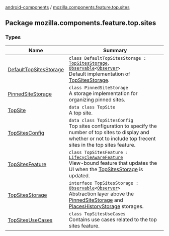 [android-components](../index.md) / [mozilla.components.feature.top.sites](./index.md)

## Package mozilla.components.feature.top.sites

### Types

| Name | Summary |
|---|---|
| [DefaultTopSitesStorage](-default-top-sites-storage/index.md) | `class DefaultTopSitesStorage : `[`TopSitesStorage`](-top-sites-storage/index.md)`, `[`Observable`](../mozilla.components.support.base.observer/-observable/index.md)`<`[`Observer`](-top-sites-storage/-observer/index.md)`>`<br>Default implementation of [TopSitesStorage](-top-sites-storage/index.md). |
| [PinnedSiteStorage](-pinned-site-storage/index.md) | `class PinnedSiteStorage`<br>A storage implementation for organizing pinned sites. |
| [TopSite](-top-site/index.md) | `data class TopSite`<br>A top site. |
| [TopSitesConfig](-top-sites-config/index.md) | `data class TopSitesConfig`<br>Top sites configuration to specify the number of top sites to display and whether or not to include top frecent sites in the top sites feature. |
| [TopSitesFeature](-top-sites-feature/index.md) | `class TopSitesFeature : `[`LifecycleAwareFeature`](../mozilla.components.support.base.feature/-lifecycle-aware-feature/index.md)<br>View-bound feature that updates the UI when the [TopSitesStorage](-top-sites-storage/index.md) is updated. |
| [TopSitesStorage](-top-sites-storage/index.md) | `interface TopSitesStorage : `[`Observable`](../mozilla.components.support.base.observer/-observable/index.md)`<`[`Observer`](-top-sites-storage/-observer/index.md)`>`<br>Abstraction layer above the [PinnedSiteStorage](-pinned-site-storage/index.md) and [PlacesHistoryStorage](#) storages. |
| [TopSitesUseCases](-top-sites-use-cases/index.md) | `class TopSitesUseCases`<br>Contains use cases related to the top sites feature. |
